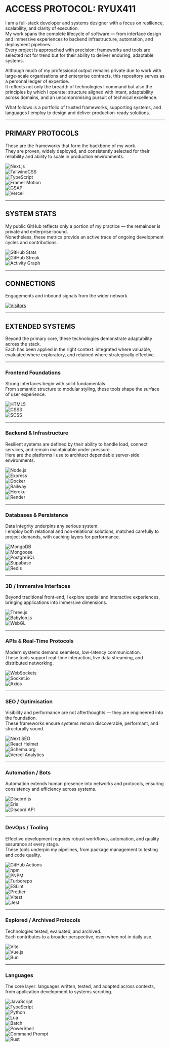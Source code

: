 # ACCESS PROTOCOL: RYUX411

I am a full-stack developer and systems designer with a focus on resilience, scalability, and clarity of execution.  
My work spans the complete lifecycle of software — from interface design and immersive experiences to backend infrastructure, automation, and deployment pipelines.  
Every project is approached with precision: frameworks and tools are selected not for trend but for their ability to deliver enduring, adaptable systems.  

Although much of my professional output remains private due to work with large-scale organisations and enterprise contracts, this repository serves as a personal ledger of expertise.  
It reflects not only the breadth of technologies I command but also the principles by which I operate: structure aligned with intent, adaptability across domains, and an uncompromising pursuit of technical excellence.  

What follows is a portfolio of trusted frameworks, supporting systems, and languages I employ to design and deliver production-ready solutions.  

---

## PRIMARY PROTOCOLS

These are the frameworks that form the backbone of my work.  
They are proven, widely deployed, and consistently selected for their reliability and ability to scale in production environments.  

![Next.js](https://img.shields.io/badge/Next.js-000000?style=for-the-badge&logo=next.js&logoColor=white)  
![TailwindCSS](https://img.shields.io/badge/TailwindCSS-38B2AC?style=for-the-badge&logo=tailwind-css&logoColor=white)  
![TypeScript](https://img.shields.io/badge/TypeScript-007ACC?style=for-the-badge&logo=typescript&logoColor=white)  
![Framer Motion](https://img.shields.io/badge/FramerMotion-FF0050?style=for-the-badge&logo=framer&logoColor=white)  
![GSAP](https://img.shields.io/badge/GSAP-88CE02?style=for-the-badge&logo=greensock&logoColor=black)  
![Vercel](https://img.shields.io/badge/Deployed%20on-Vercel-black?style=for-the-badge&logo=vercel)  

---

## SYSTEM STATS

My public GitHub reflects only a portion of my practice — the remainder is private and enterprise-bound.  
Nonetheless, these metrics provide an active trace of ongoing development cycles and contributions.  

![GitHub Stats](https://github-readme-stats.vercel.app/api?username=Ryux411&count_private=true&show_icons=true&include_all_commits=true&theme=radical)  
![GitHub Streak](https://github-readme-streak-stats.herokuapp.com/?user=Ryux411&count_private=true&theme=radical)  
![Activity Graph](https://github-readme-activity-graph.vercel.app/graph?username=Ryux411&count_private=true&theme=redical)  

---

## CONNECTIONS

Engagements and inbound signals from the wider network.  

[![Visitors](https://komarev.com/ghpvc/?username=Ryux411&color=ff4d4d)](https://github.com/Ryux411)  

---

## EXTENDED SYSTEMS

Beyond the primary core, these technologies demonstrate adaptability across the stack.  
Each has been applied in the right context: integrated where valuable, evaluated where exploratory, and retained where strategically effective.  

---

### Frontend Foundations  

Strong interfaces begin with solid fundamentals.  
From semantic structure to modular styling, these tools shape the surface of user experience.  

![HTML5](https://img.shields.io/badge/HTML5-E34F26?style=for-the-badge&logo=html5&logoColor=white)  
![CSS3](https://img.shields.io/badge/CSS3-1572B6?style=for-the-badge&logo=css3&logoColor=white)  
![SCSS](https://img.shields.io/badge/SCSS-CC6699?style=for-the-badge&logo=sass&logoColor=white)  

---

### Backend & Infrastructure  

Resilient systems are defined by their ability to handle load, connect services, and remain maintainable under pressure.  
Here are the platforms I use to architect dependable server-side environments.  

![Node.js](https://img.shields.io/badge/Node.js-339933?style=for-the-badge&logo=node.js&logoColor=white)  
![Express](https://img.shields.io/badge/Express-000000?style=for-the-badge&logo=express&logoColor=white)  
![Docker](https://img.shields.io/badge/Docker-2496ED?style=for-the-badge&logo=docker&logoColor=white)  
![Railway](https://img.shields.io/badge/Railway-0B0D0E?style=for-the-badge&logo=railway&logoColor=white)  
![Heroku](https://img.shields.io/badge/Heroku-430098?style=for-the-badge&logo=heroku&logoColor=white)  
![Render](https://img.shields.io/badge/Render-46E3B7?style=for-the-badge&logo=render&logoColor=black)  

---

### Databases & Persistence  

Data integrity underpins any serious system.  
I employ both relational and non-relational solutions, matched carefully to project demands, with caching layers for performance.  

![MongoDB](https://img.shields.io/badge/MongoDB-47A248?style=for-the-badge&logo=mongodb&logoColor=white)  
![Mongoose](https://img.shields.io/badge/Mongoose-880000?style=for-the-badge&logo=mongoose&logoColor=white)  
![PostgreSQL](https://img.shields.io/badge/PostgreSQL-336791?style=for-the-badge&logo=postgresql&logoColor=white)  
![Supabase](https://img.shields.io/badge/Supabase-3ECF8E?style=for-the-badge&logo=supabase&logoColor=white)  
![Redis](https://img.shields.io/badge/Redis-DC382D?style=for-the-badge&logo=redis&logoColor=white)  

---

### 3D / Immersive Interfaces  

Beyond traditional front-end, I explore spatial and interactive experiences, bringing applications into immersive dimensions.  

![Three.js](https://img.shields.io/badge/Three.js-000000?style=for-the-badge&logo=three.js&logoColor=white)  
![Babylon.js](https://img.shields.io/badge/Babylon.js-CC0000?style=for-the-badge&logo=babylon.js&logoColor=white)  
![WebGL](https://img.shields.io/badge/WebGL-990000?style=for-the-badge&logo=webgl&logoColor=white)  

---

### APIs & Real-Time Protocols  

Modern systems demand seamless, low-latency communication.  
These tools support real-time interaction, live data streaming, and distributed networking.  

![WebSockets](https://img.shields.io/badge/WebSockets-010101?style=for-the-badge&logo=socket.io&logoColor=white)  
![Socket.io](https://img.shields.io/badge/Socket.io-010101?style=for-the-badge&logo=socket.io&logoColor=white)  
![Axios](https://img.shields.io/badge/Axios-671DDF?style=for-the-badge&logo=axios&logoColor=white)  

---

### SEO / Optimisation  

Visibility and performance are not afterthoughts — they are engineered into the foundation.  
These frameworks ensure systems remain discoverable, performant, and structurally sound.  

![Next SEO](https://img.shields.io/badge/Next%20SEO-000000?style=for-the-badge&logo=next.js&logoColor=white)  
![React Helmet](https://img.shields.io/badge/React%20Helmet-61DAFB?style=for-the-badge&logo=react&logoColor=black)  
![Schema.org](https://img.shields.io/badge/Schema.org-FF6600?style=for-the-badge&logo=json&logoColor=white)  
![Vercel Analytics](https://img.shields.io/badge/Vercel%20Analytics-black?style=for-the-badge&logo=vercel&logoColor=white)  

---

### Automation / Bots  

Automation extends human presence into networks and protocols, ensuring consistency and efficiency across systems.  

![Discord.js](https://img.shields.io/badge/Discord.js-5865F2?style=for-the-badge&logo=discord&logoColor=white)  
![Eris](https://img.shields.io/badge/Eris-99AAB5?style=for-the-badge&logo=discord&logoColor=black)  
![Discord API](https://img.shields.io/badge/Discord%20API-7289DA?style=for-the-badge&logo=discord&logoColor=white)  

---

### DevOps / Tooling  

Effective development requires robust workflows, automation, and quality assurance at every stage.  
These tools underpin my pipelines, from package management to testing and code quality.  

![GitHub Actions](https://img.shields.io/badge/GitHub%20Actions-2088FF?style=for-the-badge&logo=github-actions&logoColor=white)  
![npm](https://img.shields.io/badge/npm-CB3837?style=for-the-badge&logo=npm&logoColor=white)  
![PNPM](https://img.shields.io/badge/pnpm-F69220?style=for-the-badge&logo=pnpm&logoColor=white)  
![Turborepo](https://img.shields.io/badge/Turborepo-000000?style=for-the-badge&logo=turbo&logoColor=white)  
![ESLint](https://img.shields.io/badge/ESLint-4B32C3?style=for-the-badge&logo=eslint&logoColor=white)  
![Prettier](https://img.shields.io/badge/Prettier-F7B93E?style=for-the-badge&logo=prettier&logoColor=black)  
![Vitest](https://img.shields.io/badge/Vitest-6E9F18?style=for-the-badge&logo=vitest&logoColor=white)  
![Jest](https://img.shields.io/badge/Jest-C21325?style=for-the-badge&logo=jest&logoColor=white)  

---

### Explored / Archived Protocols  

Technologies tested, evaluated, and archived.  
Each contributes to a broader perspective, even when not in daily use.  

![Vite](https://img.shields.io/badge/Vite-646CFF?style=for-the-badge&logo=vite&logoColor=white)  
![Vue.js](https://img.shields.io/badge/Vue.js-4FC08D?style=for-the-badge&logo=vue.js&logoColor=white)  
![Bun](https://img.shields.io/badge/Bun-000000?style=for-the-badge&logo=bun&logoColor=white)  

---

### Languages  

The core layer: languages written, tested, and adapted across contexts, from application development to systems scripting.  

![JavaScript](https://img.shields.io/badge/JavaScript-F7DF1E?style=for-the-badge&logo=javascript&logoColor=black)  
![TypeScript](https://img.shields.io/badge/TypeScript-007ACC?style=for-the-badge&logo=typescript&logoColor=white)  
![Python](https://img.shields.io/badge/Python-3776AB?style=for-the-badge&logo=python&logoColor=white)  
![Lua](https://img.shields.io/badge/Lua-2C2D72?style=for-the-badge&logo=lua&logoColor=white)  
![Batch](https://img.shields.io/badge/Batch-4D4D4D?style=for-the-badge&logo=windows-terminal&logoColor=white)  
![PowerShell](https://img.shields.io/badge/PowerShell-5391FE?style=for-the-badge&logo=powershell&logoColor=white)  
![Command Prompt](https://img.shields.io/badge/CMD-000000?style=for-the-badge&logo=windows-terminal&logoColor=white)  
![Rust](https://img.shields.io/badge/Rust-000000?style=for-the-badge&logo=rust&logoColor=white)  
